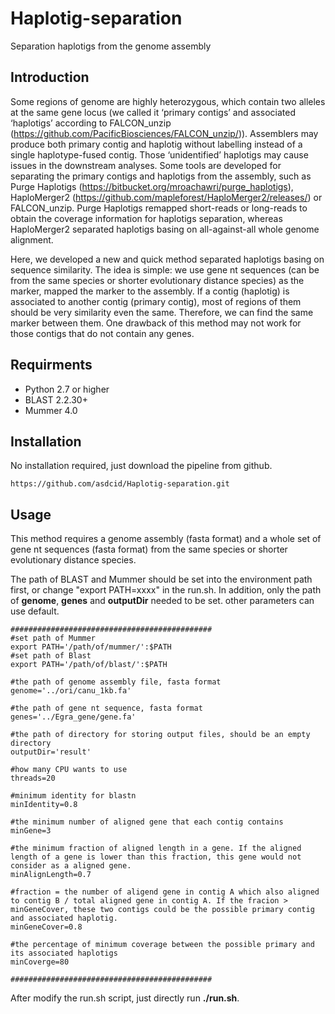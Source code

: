 # Haplotig-separation
Separation haplotigs from the genome assembly

## Introduction
Some regions of genome are highly heterozygous, which contain two alleles at the same gene locus (we called it ‘primary contigs’ and associated ‘haplotigs’ according to FALCON_unzip (https://github.com/PacificBiosciences/FALCON_unzip/)). Assemblers may produce both primary contig and haplotig without labelling instead of a single haplotype-fused contig. Those ‘unidentified’ haplotigs may cause issues in the downstream analyses. Some tools are developed for separating the primary contigs and haplotigs from the assembly, such as Purge Haplotigs (https://bitbucket.org/mroachawri/purge_haplotigs), HaploMerger2 (https://github.com/mapleforest/HaploMerger2/releases/) or FALCON_unzip. Purge Haplotigs remapped short-reads or long-reads to obtain the coverage information for haplotigs separation, whereas HaploMerger2 separated haplotigs basing on all-against-all whole genome alignment. 

Here, we developed a new and quick method separated haplotigs basing on sequence similarity. The idea is simple: we use gene nt sequences (can be from the same species or shorter evolutionary distance species) as the marker, mapped the marker to the assembly. If a contig (haplotig) is associated to another contig (primary contig), most of regions of them should be very similarity even the same. Therefore, we can find the same marker between them. One drawback of this method may not work for those contigs that do not contain any genes.


## Requirments
- Python 2.7 or higher
- BLAST 2.2.30+
- Mummer 4.0


## Installation
No installation required, just download the pipeline from github.
```
https://github.com/asdcid/Haplotig-separation.git
```

## Usage
This method requires a genome assembly (fasta format) and a whole set of gene nt sequences (fasta format) from the same species or shorter evolutionary distance species. 

The path of BLAST and Mummer should be set into the environment path first, or change "export PATH=xxxx" in the run.sh. In addition, only the path of **genome**, **genes** and **outputDir** needed to be set. other parameters can use default.
```
#############################################
#set path of Mummer
export PATH='/path/of/mummer/':$PATH
#set path of Blast
export PATH='/path/of/blast/':$PATH

#the path of genome assembly file, fasta format
genome='../ori/canu_1kb.fa'

#the path of gene nt sequence, fasta format
genes='../Egra_gene/gene.fa'

#the path of directory for storing output files, should be an empty directory
outputDir='result'

#how many CPU wants to use
threads=20

#minimum identity for blastn
minIdentity=0.8

#the minimum number of aligned gene that each contig contains
minGene=3

#the minimum fraction of aligned length in a gene. If the aligned length of a gene is lower than this fraction, this gene would not consider as a aligned gene.
minAlignLength=0.7

#fraction = the number of aligend gene in contig A which also aligned to contig B / total aligned gene in contig A. If the fracion > minGeneCover, these two contigs could be the possible primary contig and associated haplotig.
minGeneCover=0.8

#the percentage of minimum coverage between the possible primary and its associated haplotigs
minCoverge=80

#############################################
```

After modify the run.sh script, just directly run **./run.sh**.
